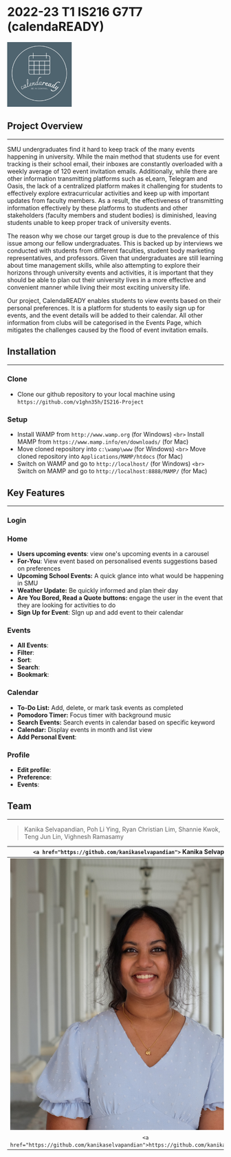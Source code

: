 # 2022-23 T1 IS216 G7T7 (calendaREADY)

<a>
    <img src="img/logo/logo-greenbg.png" title="calendaREADY" alt="calendaREADY" style="height: 150px">
</a>

## Project Overview

---

SMU undergraduates find it hard to keep track of the many events happening in university. While the main method that students use for event tracking is their school email, their inboxes are constantly overloaded with a weekly average of 120 event invitation emails. Additionally, while there are other information transmitting platforms such as eLearn, Telegram and Oasis, the lack of a centralized platform makes it challenging for students to effectively explore extracurricular activities and keep up with important updates from faculty members. As a result, the effectiveness of transmitting information effectively by these platforms to students and other stakeholders (faculty members and student bodies) is diminished, leaving students unable to keep proper track of university events.

The reason why we chose our target group is due to the prevalence of this issue among our fellow undergraduates. This is backed up by interviews we conducted with students from different faculties, student body marketing representatives, and professors. Given that undergraduates are still learning about time management skills, while also attempting to explore their horizons through university events and activities, it is important that they should be able to plan out their university lives in a more effective and convenient manner while living their most exciting university life.

Our project, CalendaREADY enables students to view events based on their personal preferences. It is a platform for students to easily sign up for events, and the event details will be added to their calendar. All other information from clubs will be categorised in the Events Page, which mitigates the challenges caused by the flood of event invitation emails.

## Installation

---

### Clone

- Clone our github repository to your local machine using `https://github.com/v1ghn35h/IS216-Project`

### Setup

- Install WAMP from `http://www.wamp.org` (for Windows)
  `<br>` Install MAMP from `https://www.mamp.info/en/downloads/` (for Mac)
- Move cloned repository into `c:\wamp\www` (for Windows)
  `<br>` Move cloned repository into `Applications/MAMP/htdocs` (for Mac)
- Switch on WAMP and go to `http://localhost/` (for Windows)
  `<br>` Switch on MAMP and go to `http://localhost:8888/MAMP/` (for Mac)

## Key Features

---

### Login

### Home

- **Users upcoming events**: view one's upcoming events in a carousel
- **For-You**: View event based on personalised events suggestions based on preferences
- **Upcoming School Events:** A quick glance into what would be happening in SMU
- **Weather Update:** Be quickly informed and plan their day
- **Are You Bored, Read a Quote buttons:** engage the user in the event that they are looking for activities to do
- **Sign Up for Event**: SIgn up and add event to their calendar

### Events

- **All Events**:
- **Filter**:
- **Sort**:
- **Search**:
- **Bookmark**:

### Calendar

- **To-Do List:** Add, delete, or mark task events as completed
- **Pomodoro Timer:** Focus timer with background music
- **Search Events:** Search events in calendar based on specific keyword
- **Calendar:** Display events in month and list view
- **Add Personal Event**:

### Profile

- **Edit profile**:
- **Preference**:
- **Events**:

## Team

---

> Kanika Selvapandian, Poh Li Ying, Ryan Christian Lim, Shannie Kwok, Teng Jun Lin, Vighnesh Ramasamy

|    `<a href="https://github.com/kanikaselvapandian">` **Kanika Selvapandian** `</a>`    |   `<a href="https://github.com/liyingpoh">` **Poh Li Ying** `</a>`   | `<a href="https://github.com/ryanlimsmu">` **Ryan Christian Lim** `</a>` |    `<a href="https://github.com/shanniekwok">` **Shannie Kwok** `</a>`    |   `<a href="https://github.com/junlinteng">` **Teng Jun Lin** `</a>`   | `<a href="https://github.com/v1ghn35h">` **Vighnesh Ramasamy** `</a>` |
| :-----------------------------------------------------------------------------------------------: | :-----------------------------------------------------------------------------: | :--------------------------------------------------------------------------------: | :---------------------------------------------------------------------------------: | :-------------------------------------------------------------------------------: | :-----------------------------------------------------------------------------: |
|            [![Kanika](img/profile-pics/kanika.png)](https://github.com/kanikaselvapandian)            |       [![Li Ying](img/profile-pics/liying.png)](https://github.com/liyingpoh)       |           [![Ryan](img/profile-pics/ryan.png)](https://github.com/ryanlimsmu)           |        [![Shannie](img/profile-pics/shannie.png)](https://github.com/shanniekwok)        |        [![Jun Lin](img/profile-pics/junlin.png)](https://github.com/junlinteng)        |      [![Vighnesh](img/profile-pics/vighnesh.png)](https://github.com/v1ghn35h)      |
| `<a href="https://github.com/kanikaselvapandian">https://github.com/kanikaselvapandian``</a>` | `<a href="https://github.com/liyingpoh">https://github.com/liyingpoh``</a>` | `<a href="https://github.com/ryanlimsmu">https://github.com/ryanlimsmu``</a>` | `<a href="https://github.com/shanniekwok">https://github.com/shanniekwok``</a>` | `<a href="https://github.com/junlinteng">https://github.com/junlinteng``</a>` |  `<a href="https://github.com/v1ghn35h">https://github.com/v1ghn35h``</a>`  |

